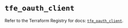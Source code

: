 # `tfe_oauth_client`

Refer to the Terraform Registry for docs: [`tfe_oauth_client`](https://registry.terraform.io/providers/hashicorp/tfe/0.68.1/docs/resources/oauth_client).
